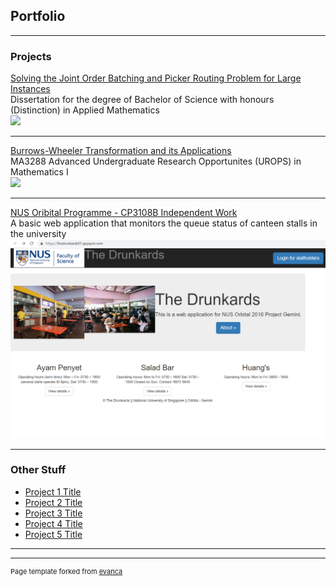 ## Portfolio

---

### Projects 

[Solving the Joint Order Batching and Picker Routing Problem for Large Instances](/sample_page)
<br>
Dissertation for the degree of Bachelor of Science with honours (Distinction) in Applied Mathematics
<br>
<img src="images/dummy_thumbnail.jpg?raw=true"/>

---
[Burrows-Wheeler Transformation and its Applications](https://github.com/weihao94/Burrows-Wheeler-Transformation-and-its-Applications)
<br>
MA3288 Advanced Undergraduate Research Opportunites (UROPS) in Mathematics I
<br>
<img src="images/dummy_thumbnail.jpg?raw=true"/>


---
[NUS Oribital Programme - CP3108B Independent Work](https://github.com/weihao94/The-Drunkards)
<br>
A basic web application that monitors the queue status of canteen stalls in the university
<br>
<img src="images/orbital.png?raw=true"/>

---

### Other Stuff

- [Project 1 Title](http://example.com/)
- [Project 2 Title](http://example.com/)
- [Project 3 Title](http://example.com/)
- [Project 4 Title](http://example.com/)
- [Project 5 Title](http://example.com/)

---




---
<p style="font-size:11px">Page template forked from <a href="https://github.com/evanca/quick-portfolio">evanca</a></p>
<!-- Remove above link if you don't want to attibute -->
